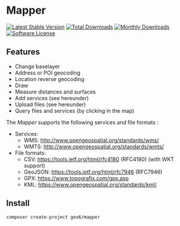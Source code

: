 # Mapper

[![Latest Stable Version](https://poser.pugx.org/geo6/mapper/v/stable)](https://packagist.org/packages/geo6/mapper)
[![Total Downloads](https://poser.pugx.org/geo6/mapper/downloads)](https://packagist.org/packages/geo6/mapper)
[![Monthly Downloads](https://poser.pugx.org/geo6/mapper/d/monthly.png)](https://packagist.org/packages/geo6/mapper)
[![Software License](https://img.shields.io/badge/license-GPL--3.0-brightgreen.svg)](LICENSE)

## Features

- Change baselayer
- Address or POI geocoding
- Location reverse geocoding
- Draw
- Measure distances and surfaces
- Add services (see hereunder)
- Upload files (see hereunder)
- Query files and services (by clicking in the map)

The *Mapper* supports the following services and file formats :

- Services:
  - WMS: <http://www.opengeospatial.org/standards/wms/>
  - WMTS: <http://www.opengeospatial.org/standards/wmts/>
- File formats:
  - CSV: <https://tools.ietf.org/html/rfc4180> (RFC4180) (with WKT support)
  - GeoJSON: <https://tools.ietf.org/html/rfc7946> (RFC7946)
  - GPX: <https://www.topografix.com/gpx.asp>
  - KML: <https://www.opengeospatial.org/standards/kml/>

## Install

```shell
composer create-project geo6/mapper
```
